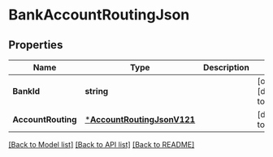 # BankAccountRoutingJson

## Properties
Name | Type | Description | Notes
------------ | ------------- | ------------- | -------------
**BankId** | **string** |  | [optional] [default to null]
**AccountRouting** | [***AccountRoutingJsonV121**](AccountRoutingJsonV121.md) |  | [default to null]

[[Back to Model list]](../README.md#documentation-for-models) [[Back to API list]](../README.md#documentation-for-api-endpoints) [[Back to README]](../README.md)


